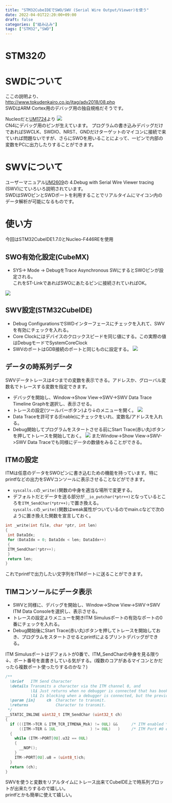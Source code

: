 ```yaml
---
title: "STM32CubeIDEでSWO/SWV (Serial Wire Output/Viewer)を使う"
date: 2022-04-01T22:20:00+09:00
draft: false
categories: ["組み込み"]
tags: ["STM32","SWD"]
---
```

# STM32の
# SWDについて
ここの説明より、  
http://www.tokudenkairo.co.jp/jtag/adv2018/08.php  
SWDはARM Cortex用のデバッグ用の独自規格だそうです。

Nucleoだと[UM1724](https://www.st.com/resource/en/user_manual/um1724-stm32-nucleo64-boards-mb1136-stmicroelectronics.pdf)より
![](../img/nucleo_stlink.JPG)  
CN4にデバッグ用のピンが生えています。
プログラムの書き込みデバッグだけであればSWCLK、SWDIO、NRST、GNDだけターゲットのマイコンに接続で来ていれば問題ないですが、さらにSWOを用いることによって、一ピンで内部の変数をPCに出力したりすることができます。

# SWVについて
ユーザーマニュアル[UM2609](https://www.st.com/resource/en/user_manual/dm00629856-description-of-the-integrated-development-environment-for-stm32-products-stmicroelectronics.pdf)の 4.Debug with Serial Wire Viewer tracing (SWV)にていろいろ説明されています。  
SWDはSWOピンとSWDポートを利用することでリアルタイムにマイコン内のデータ解析が可能になるものです。


# 使い方
今回はSTM32CubeIDE1.7.0とNucleo-F446REを使用
## SWO有効化設定(CubeMX)
* SYS-> Mode -> DebugをTrace Asynchronous SWにするとSWOピンが設定される。  
これをST-LinkであればSWOにあたるピンに接続されていればOK。

![](../img/SWV_cubemx_setting.JPG)

## SWV設定(STM32CubeIDE)
* Debug ConfigurationsでSWDインターフェースにチェックを入れて、SWVを有効にチェックを入れる。  
* Core Clockにはデバイスのクロックスピードを同じ値にする。この実際の値はDebugモードでSystemCoreClock
* SWVのポートはGDB接続のポートと同じものに設定する。
![](../img/SWV_debug_config.JPG)

## データの時系列データ
SWVデータトレースは4つまでの変数を表示できる。アドレスか、グローバル変数名でトレースする変数を指定できます。
* デバッグを開始し、Window->Show View->SWV->SWV Data Trace Timeline Graphを選択し、表示させる。
* トレースの設定(ツールバーボタン)より↓のメニューを開く。
![](../img/SWV_config.JPG)
* Data Traceを許可する(Enable)にチェックをいれ、変数名/アドレスを入れる。
* Debug開始してプログラムをスタートさせる前にStart Trace(赤い丸)ボタンを押してトレースを開始しておく。
![](../img/SWV_data_trace.png)
またWindow->Show View->SWV->SWV Data Traceでも同様にデータの数値をみることができる。

## ITMの設定
ITMは任意のデータをSWOピンに書き込むための機能を持っています。特にprintfなどの出力をSWVコンソールに表示させることなどができます。 
* ```syscalls.c```の```_write()```関数の中身を適当な場所で変更する。   
* デフォルトだとデータを送る部分が```__io_putchar(*ptr++)```となっているところを```ITM_SendChar(*ptr++);```で置き換える。  
```syscalls.c```の```_write()```関数はweak属性がついているのでmain.cなどで次のように置き換えた関数を宣言しておく。
``` C
int _write(int file, char *ptr, int len)
{
 int DataIdx;
 for (DataIdx = 0; DataIdx < len; DataIdx++)
 {
 ITM_SendChar(*ptr++);
 }
 return len;
}

```


これでprintfで出力したい文字列をITMポートに送ることができます。

## TIMコンソールにデータ表示
* SWVと同様に、デバッグを開始し、Window->Show View->SWV->SWV ITM Data Consoleを選択し、表示させる。
* トレースの設定よりメニューを開きITM Simulusポートの有効なポートの0番にチェックを入れる。
* Debug開始後にStart Trace(赤い丸)ボタンを押してトレースを開始しておき、プログラムをスタートさせるとprintfによるプリントデバッグができる。

ITM Simulusポートはデフォルトが0番で、ITM_SendCharの中身を見る限り↓、ポート番号を直書きしている気がする。(複数のコアがあるマイコンとかだったら複数ポート使ったりするのかな？)
``` C
/**
  \brief   ITM Send Character
  \details Transmits a character via the ITM channel 0, and
           \li Just returns when no debugger is connected that has booked the output.
           \li Is blocking when a debugger is connected, but the previous character sent has not been transmitted.
  \param [in]     ch  Character to transmit.
  \returns            Character to transmit.
 */
__STATIC_INLINE uint32_t ITM_SendChar (uint32_t ch)
{
  if (((ITM->TCR & ITM_TCR_ITMENA_Msk) != 0UL) &&      /* ITM enabled */
      ((ITM->TER & 1UL               ) != 0UL)   )     /* ITM Port #0 enabled */
  {
    while (ITM->PORT[0U].u32 == 0UL)
    {
      __NOP();
    }
    ITM->PORT[0U].u8 = (uint8_t)ch;
  }
  return (ch);
}
```


SWVを使うと変数をリアルタイムにトレース出来てCubeIDE上で時系列プロットが出来たりするので嬉しい。  
printfとかも簡単に使えて嬉しい。